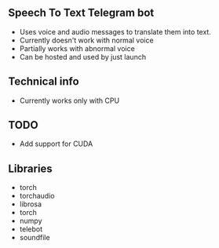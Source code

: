 ## Speech To Text Telegram bot
- Uses voice and audio messages to translate them into text.
- Currently doesn't work with normal voice
- Partially works with abnormal voice
- Can be hosted and used by just launch

## Technical info
- Currently works only with CPU

## TODO
- Add support for CUDA

## Libraries

- torch
- torchaudio
- librosa
- torch
- numpy 
- telebot
- soundfile 